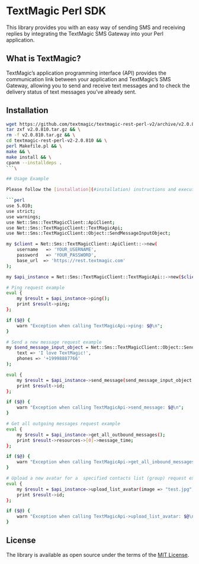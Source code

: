 [comment]: <> (HEAD)
# TextMagic Perl SDK

This library provides you with an easy way of sending SMS and receiving replies by integrating the TextMagic SMS Gateway into your Perl application.

## What is TextMagic?
TextMagic’s application programming interface (API) provides the communication link between your application and TextMagic’s SMS Gateway, allowing you to send and receive text messages and to check the delivery status of text messages you’ve already sent.


[comment]: <> (/HEAD)
## Installation

```bash
wget https://github.com/textmagic/textmagic-rest-perl-v2/archive/v2.0.810.tar.gz && \
tar zxf v2.0.810.tar.gz && \
rm -f v2.0.810.tar.gz && \
cd textmagic-rest-perl-v2-2.0.810 && \
perl Makefile.pl && \
make && \
make install && \
cpanm --installdeps .
```\

## Usage Example

Please follow the [installation](#installation) instructions and execute the following Perl code:

```perl
use 5.010;
use strict;
use warnings;
use Net::Sms::TextMagicClient::ApiClient;
use Net::Sms::TextMagicClient::TextMagicApi;
use Net::Sms::TextMagicClient::Object::SendMessageInputObject;

my $client = Net::Sms::TextMagicClient::ApiClient::->new(
    username   => 'YOUR_USERNAME',
    password   => 'YOUR_PASSWORD',
    base_url  => 'https://rest.textmagic.com'
);

my $api_instance = Net::Sms::TextMagicClient::TextMagicApi::->new($client);

# Ping request example
eval {
    my $result = $api_instance->ping();
    print $result->ping;
};

if ($@) {
    warn "Exception when calling TextMagicApi->ping: $@\n";
}

# Send a new message request example
my $send_message_input_object = Net::Sms::TextMagicClient::Object::SendMessageInputObject->new(
    text => 'I love TextMagic!',
    phones => '+19998887766'
);

eval {
    my $result = $api_instance->send_message(send_message_input_object => $send_message_input_object);
    print $result->id;
};

if ($@) {
    warn "Exception when calling TextMagicApi->send_message: $@\n";
}

# Get all outgoing messages request example
eval {
    my $result = $api_instance->get_all_outbound_messages();
    print $result->resources->[0]->message_time;
};

if ($@) {
    warn "Exception when calling TextMagicApi->get_all_inbound_messages: $@\n";
}

# Upload a new avatar for a  specified contacts list (group) request example (3223 it is sample list ID)
eval {
    my $result = $api_instance->upload_list_avatar(image => "test.jpg", id => 3223);
    print $result->id;
};

if ($@) {
    warn "Exception when calling TextMagicApi->upload_list_avatar: $@\n";
}

```
[comment]: <> (FOOTER)
## License
The library is available as open source under the terms of the [MIT License](http://opensource.org/licenses/MIT).

[comment]: <> (/FOOTER)